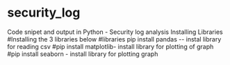 # security_log
Code snipet and output in Python - Security log analysis 
Installing Libraries
#Installing the 3 libraries below
#libraries pip install pandas -- instal library for reading csv
#pip install matplotlib- install library for plotting of graph
#pip install seaborn - install library for plotting graph
